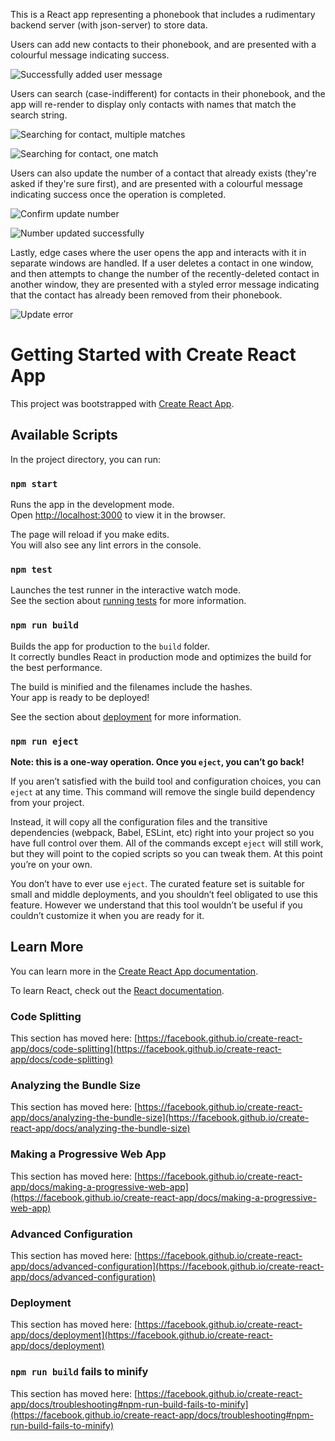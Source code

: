 This is a React app representing a phonebook that includes a rudimentary backend server (with json-server) to store data. 

Users can add new contacts to their phonebook, and are presented with a colourful message indicating success. 

![Successfully added user message](https://github.com/anirudhkannan9/fso_redo/blob/main/submissions/part2/phonebook/screenshots/added_user.png)

Users can search (case-indifferent) for contacts in their phonebook, and the app will re-render to display only contacts with names that match the search string. 

![Searching for contact, multiple matches](https://github.com/anirudhkannan9/fso_redo/blob/main/submissions/part2/phonebook/screenshots/search_many_matches.png)

![Searching for contact, one match](https://github.com/anirudhkannan9/fso_redo/blob/main/submissions/part2/phonebook/screenshots/search_one_match.png)

Users can also update the number of a contact that already exists (they're asked if they're sure first), and are presented with a colourful message indicating success once the operation is completed. 

![Confirm update number](https://github.com/anirudhkannan9/fso_redo/blob/main/submissions/part2/phonebook/screenshots/update_part_1.png)

![Number updated successfully](https://github.com/anirudhkannan9/fso_redo/blob/main/submissions/part2/phonebook/screenshots/update_part_2.png)

Lastly, edge cases where the user opens the app and interacts with it in separate windows are handled. If a user deletes a contact in one window, and then attempts to change the number of the recently-deleted contact in another window, they are presented with a styled error message indicating that the contact has already been removed from their phonebook.

![Update error](https://github.com/anirudhkannan9/fso_redo/blob/main/submissions/part2/phonebook/screenshots/update_error.pngt)





# Getting Started with Create React App

This project was bootstrapped with [Create React App](https://github.com/facebook/create-react-app).

## Available Scripts

In the project directory, you can run:

### `npm start`

Runs the app in the development mode.\
Open [http://localhost:3000](http://localhost:3000) to view it in the browser.

The page will reload if you make edits.\
You will also see any lint errors in the console.

### `npm test`

Launches the test runner in the interactive watch mode.\
See the section about [running tests](https://facebook.github.io/create-react-app/docs/running-tests) for more information.

### `npm run build`

Builds the app for production to the `build` folder.\
It correctly bundles React in production mode and optimizes the build for the best performance.

The build is minified and the filenames include the hashes.\
Your app is ready to be deployed!

See the section about [deployment](https://facebook.github.io/create-react-app/docs/deployment) for more information.

### `npm run eject`

**Note: this is a one-way operation. Once you `eject`, you can’t go back!**

If you aren’t satisfied with the build tool and configuration choices, you can `eject` at any time. This command will remove the single build dependency from your project.

Instead, it will copy all the configuration files and the transitive dependencies (webpack, Babel, ESLint, etc) right into your project so you have full control over them. All of the commands except `eject` will still work, but they will point to the copied scripts so you can tweak them. At this point you’re on your own.

You don’t have to ever use `eject`. The curated feature set is suitable for small and middle deployments, and you shouldn’t feel obligated to use this feature. However we understand that this tool wouldn’t be useful if you couldn’t customize it when you are ready for it.

## Learn More

You can learn more in the [Create React App documentation](https://facebook.github.io/create-react-app/docs/getting-started).

To learn React, check out the [React documentation](https://reactjs.org/).

### Code Splitting

This section has moved here: [https://facebook.github.io/create-react-app/docs/code-splitting](https://facebook.github.io/create-react-app/docs/code-splitting)

### Analyzing the Bundle Size

This section has moved here: [https://facebook.github.io/create-react-app/docs/analyzing-the-bundle-size](https://facebook.github.io/create-react-app/docs/analyzing-the-bundle-size)

### Making a Progressive Web App

This section has moved here: [https://facebook.github.io/create-react-app/docs/making-a-progressive-web-app](https://facebook.github.io/create-react-app/docs/making-a-progressive-web-app)

### Advanced Configuration

This section has moved here: [https://facebook.github.io/create-react-app/docs/advanced-configuration](https://facebook.github.io/create-react-app/docs/advanced-configuration)

### Deployment

This section has moved here: [https://facebook.github.io/create-react-app/docs/deployment](https://facebook.github.io/create-react-app/docs/deployment)

### `npm run build` fails to minify

This section has moved here: [https://facebook.github.io/create-react-app/docs/troubleshooting#npm-run-build-fails-to-minify](https://facebook.github.io/create-react-app/docs/troubleshooting#npm-run-build-fails-to-minify)
